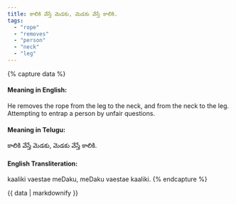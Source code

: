 ```yaml
---
title: కాలికి వేస్తే మెడకు, మెడకు వేస్తే కాలికి.
tags:
  - "rope"
  - "removes"
  - "person"
  - "neck"
  - "leg"
---
```


{% capture data %}
#### Meaning in English:
He removes the rope from the leg to the neck, and from the neck to the leg.
Attempting to entrap a person by unfair questions.

#### Meaning in Telugu:
కాలికి వేస్తే మెడకు, మెడకు వేస్తే కాలికి.

#### English Transliteration:
kaaliki vaestae meDaku, meDaku vaestae kaaliki.
{% endcapture %}

<div class="notice">{{ data | markdownify }}</div>

